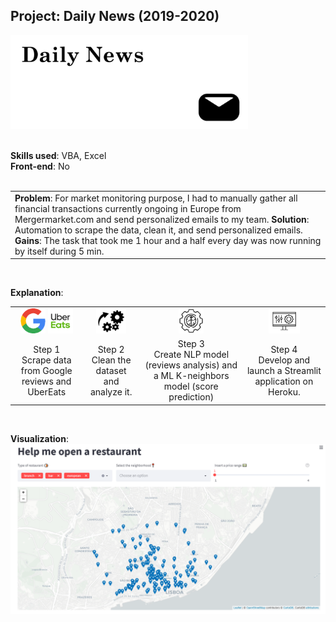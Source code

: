 <h2 align="left"> Project: Daily News (2019-2020) </h2>
<a> <img alt="Daily News" src="https://github.com/VickyDeBondi/VickyDeBondi/blob/main/Contents/project_dailynews.jpg" data-canonical src="https://github.com/VickyDeBondi/VickyDeBondi/blob/main/Contents/project_dailynews.jpg" height=150> </a> </br></br>

<b>Skills used</b>: VBA, Excel </br>
<b>Front-end</b>: No </br></br>

<table>
  <tr>
   <td align="left">
    <b>Problem</b>: For market monitoring purpose, I had to manually gather all financial transactions currently ongoing in Europe from Mergermarket.com and send personalized
     emails to my team. 
    <b>Solution</b>: Automation to scrape the data, clean it, and send personalized emails. 
    <b>Gains</b>: The task that took me 1 hour and a half every day was now running by itself during 5 min. 
   </td>
  </tr>
</table></br>

<b>Explanation</b>:
<table>
  
  <tr>
   <td align="center">
     <a> <img src="https://github.com/VickyDeBondi/VickyDeBondi/blob/main/Contents/googlelogo.png" height=40> </a>
     <a> <img src="https://github.com/VickyDeBondi/VickyDeBondi/blob/main/Contents/ubereatslogo.png" height=40> </a>
    </td>
   <td align="center">
     <a> <img src="https://github.com/VickyDeBondi/VickyDeBondi/blob/main/Contents/gearslogo.png" height=40> </a>
   </td>
   <td align="center">
     <a> <img src="https://github.com/VickyDeBondi/VickyDeBondi/blob/main/Contents/modellogo.png" height=40> </a>
   </td>
   <td align="center">
     <a> <img src="https://github.com/VickyDeBondi/VickyDeBondi/blob/main/Contents/production.png" height=40> </a>
   </td>
  </tr>
  
  <tr>
   <td align="center">
    Step 1 </br>
    Scrape data from Google reviews and UberEats 
   </td>
   <td align="center">
    Step 2 </br>
    Clean the dataset and analyze it.
   </td>
   <td align="center">
    Step 3 </br>
    Create NLP model (reviews analysis) and a ML K-neighbors model (score prediction)	 
   </td>
   <td align="center">
    Step 4 </br>
    Develop and launch a Streamlit application on Heroku.
   </td>
  </tr>
  
</table></br>

<b>Visualization</b>: </br>
<a> <img alt="Heroku App" src="https://github.com/VickyDeBondi/VickyDeBondi/blob/main/Contents/visullrh.PNG" data-canonical src="https://github.com/VickyDeBondi/VickyDeBondi/blob/main/Contents/visullrh.PNG" style="max-width: 100%;"> </a>
